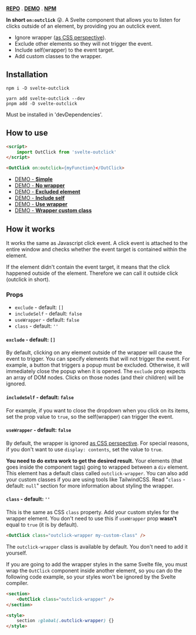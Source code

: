 [**REPO**](https://github.com/babakfp/svelte-outclick) . [**DEMO**](https://github.com/babakfp/svelte-outclick-demo) . [**NPM**](https://www.npmjs.com/package/svelte-outclick)

**In short `on:outclick`** 😜. A Svelte component that allows you to listen for clicks outside of an element, by providing you an outclick event.

- Ignore wrapper ([as CSS perspective](https://caniuse.com/css-display-contents)).
- Exclude other elements so they will not trigger the event.
- Include self(wrapper) to the event target.
- Add custom classes to the wrapper.

## Installation
```
npm i -D svelte-outclick

yarn add svelte-outclick --dev
pnpm add -D svelte-outclick
```
Must be installed in 'devDependencies'.

## How to use
```HTML
<script>
	import OutClick from 'svelte-outclick'
</script>

<OutClick on:outclick={myFunction}</OutClick>
```

- [DEMO - **Simple**](https://github.com/babakfp/svelte-outclick-demo/blob/main/src/lib/Simple.svelte)
- [DEMO - **No wrapper**](https://github.com/babakfp/svelte-outclick-demo/blob/main/src/lib/NoWrapper.svelte)
- [DEMO - **Excluded element**](https://github.com/babakfp/svelte-outclick-demo/blob/main/src/lib/ExcludedElement.svelte)
- [DEMO - **Include self**](https://github.com/babakfp/svelte-outclick-demo/blob/main/src/lib/IncludeSelf.svelte)
- [DEMO - **Use wrapper**](https://github.com/babakfp/svelte-outclick-demo/blob/main/src/lib/UseWrapper.svelte)
- [DEMO - **Wrapper custom class**](https://github.com/babakfp/svelte-outclick-demo/blob/main/src/lib/WrapperClass.svelte)

## How it works
It works the same as Javascript click event. A click event is attached to the entire window and checks whether the event target is contained within the element.

If the element didn't contain the event target, it means that the click happened outside of the element. Therefore we can call it outside click (outclick in short).

### Props
- `exclude` - default: `[]`
- `includeSelf` - default: `false`
- `useWrapper` - default: `false`
- `class` - default: `''`

#### `exclude` - default: `[]`
By default, clicking on any element outside of the wrapper will cause the event to trigger. You can specify elements that will not trigger the event. For example, a button that triggers a popup must be excluded. Otherwise, it will immediately close the popup when it is opened. The `exclude` prop expects an array of DOM nodes. Clicks on those nodes (and their children) will be ignored.

#### `includeSelf` - default: `false`
For example, if you want to close the dropdown when you click on its items, set the prop value to `true`, so the self(wrapper) can trigger the event.

#### `useWrapper` - default: `false`
By default, the wrapper is ignored [as CSS perspective](https://caniuse.com/css-display-contents). For special reasons, if you don't want to use `display: contents`, set the value to `true`.

**You need to do extra work to get the desired result.** Your elements (that goes inside the component tags) going to wrapped between a `div` element. This element has a default class called `outclick-wrapper`. You can also add your custom classes if you are using tools like TailwindCSS. Read "`class` - default: `null`" section for more information about styling the wrapper.

#### `class` - default: `''`
This is the same as CSS `class` property. Add your custom styles for the wrapper element. You don't need to use this if `useWrapper` prop **wasn't** equal to `true` (it is by default).
```HTML
<OutClick class="outclick-wrapper my-custom-class" />
```
The `outclick-wrapper` class is available by default. You don't need to add it yourself.

If you are going to add the wrapper styles in the same Svelte file, you must wrap the `OutClick` component inside another element, so you can do the following code example, so your styles won't be ignored by the Svelte compiler.
```HTML
<section>
	<OutClick class="outclick-wrapper" />
</section>

<style>
	section :global(.outclick-wrapper) {}
</style>
```
